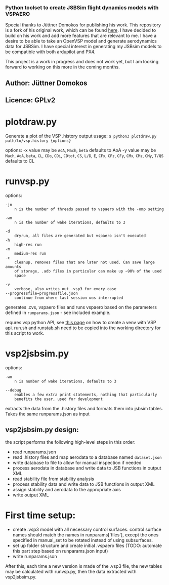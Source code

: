 ### Python toolset to create JSBSim flight dynamics models with VSPAERO

Special thanks to Jüttner Domokos for publishing his work. This repository is a fork of his original work, which can be found [here](https://github.com/Rudolf339/vsptools). I have decided to build on his work and add more features that are relevant to me. I have a desire to be able to take an OpenVSP model and generate aerodynamics data for JSBSim. I have special interest in generating my JSBsim models to be compatible with both ardupilot and PX4. 

This project is a work in progress and does not work yet, but I am looking forward to working on this more in the coming months.

## Author: Jüttner Domokos
## Licence: GPLv2

# plotdraw.py
Generate a plot of the VSP .history output
usage:
`$ python3 plotdraw.py path/to/vsp.history {options}`

options:
	-x
		value may be `AoA`, `Mach`, `beta`
		defaults to AoA
	-y
	    value may be `Mach`, `AoA`, `beta`, `CL`, `CDo`, `CDi`, `CDtot`, `CS`,
		`L/D`, `E`, `CFx`, `CFz`, `CFy`, `CMx`, `CMz`, `CMy`, `T/QS`
		defaults to CL

# runvsp.py
options:

	-jn
		n is the number of threads passed to vspaero with the -omp setting

	-wn
		n is the number of wake iterations, defaults to 3
		
	-d
		dryrun, all files are generated but vspaero isn't executed
	-h 
		high-res run
	-m
		medium-res run
	-c
		cleanup, removes files that are later not used. Can save large amounts
		of storage, .adb files in particular can make up ~90% of the used
		space
		
	-v
		verbose, also writes out .vsp3 for every case
	--progressfile=progressfile.json
		continue from where last session was interrupted
		
generates .cvs, vspaero files and runs vspaero based on the parameters defined
in `runparams.json` - see included example.

requres vsp python API, see [this
page](https://kontor.ca/post/how-to-compile-openvsp-python-api/) on how to create a venv with VSP api.
run.sh and runstab.sh need to be copied into the working directory for this
script to work.

# vsp2jsbsim.py
options:

	-wn
		n is number of wake iterations, defaults to 3
		
	--debug
		enables a few extra print statements, nothing that particularly
		benefits the user, used for development
		
extracts the data from the .history files and formats them into jsbsim tables.
Takes the same runparams.json as input

## vsp2jsbsim.py design:

the script performs the following high-level steps in this order:
- read runparams.json
- read .history files and map aerodata to a database named `dataset.json`
- write database to file to allow for manual inspection if needed
- process aerodata in database and write data to JSB functions in output XML
- read stability file from stability analysis
- process stability data and write data to JSB functions in output XML
- assign stability and aerodata to the appropriate axis
- write output XML


# First time setup:
- create .vsp3 model with all necessary control surfaces. control surface names should match the names in runparams['files'], except the ones specified in manual_set to be rotated instead of using subsurfaces.
- set up folder structure and create initial .vspaero files (TODO: automate this part step based on runparams.json input)
- write runparams.json

After this, each time a new version is made of the .vsp3 file, the new tables may be calculated with runvsp.py, then the data extracted with vsp2jsbsim.py.
